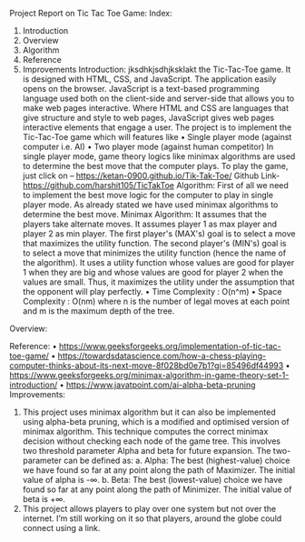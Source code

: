 Project Report on Tic Tac Toe Game:
Index:
1.	Introduction
2.	Overview
3.	Algorithm 
4.	Reference
5.	Improvements
Introduction:
jksdhkjsdhjksklakt the Tic-Tac-Toe game. It is designed with HTML, CSS, and JavaScript. The application easily opens on the browser. JavaScript is a text-based programming language used both on the client-side and server-side that allows you to make web pages interactive. Where HTML and CSS are languages that give structure and style to web pages, JavaScript gives web pages interactive elements that engage a user.
The project is to implement the Tic-Tac-Toe game which will features like
•	Single player mode (against computer i.e. AI)
•	Two player mode (against human competitor)
In single player mode, game theory logics like minimax algorithms are used to determine the best move that the computer plays.
To play the game, just click on – https://ketan-0900.github.io/Tik-Tak-Toe/
Github Link- https://github.com/harshit105/TicTakToe
Algorithm:
First of all we need to implement the best move logic for the computer to play in single player mode. As already stated we have used minimax algorithms to determine the best move. 
Minimax Algorithm: 
It assumes that the players take alternate moves. It assumes player 1 as max player and player 2 as min player. The first player's (MAX's) goal is to select a move that maximizes the utility function. The second player's (MIN's) goal is to select a move that minimizes the utility function (hence the name of the algorithm).  It uses a utility function whose values are good for player 1 when they are big and whose values are good for player 2 when the values are small. Thus, it maximizes the utility under the assumption that the opponent will play perfectly. 
•	Time Complexity :  O(n^m) 
•	Space Complexity : O(nm)
where n is the number of legal moves at each point and m is the maximum depth of the tree.
 
Overview:
 
Reference:
•	https://www.geeksforgeeks.org/implementation-of-tic-tac-toe-game/
•	https://towardsdatascience.com/how-a-chess-playing-computer-thinks-about-its-next-move-8f028bd0e7b1?gi=85496df44993
•	https://www.geeksforgeeks.org/minimax-algorithm-in-game-theory-set-1-introduction/
•	https://www.javatpoint.com/ai-alpha-beta-pruning
Improvements:
1)	This project uses minimax algorithm but it can also be implemented using alpha-beta pruning, which is a modified and optimised version of minimax algorithm. This technique computes the correct minimax decision without checking each node of the game tree. This involves two threshold parameter Alpha and beta for future expansion. The two-parameter can be defined as:
a.	Alpha: The best (highest-value) choice we have found so far at any point along the path of Maximizer. The initial value of alpha is -∞.
b.	Beta: The best (lowest-value) choice we have found so far at any point along the path of Minimizer. The initial value of beta is +∞.
2)	This project allows players to play over one system but not over the internet. I’m still working on it so that players, around the globe could connect using a link.




